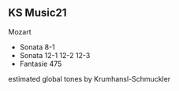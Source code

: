 
## KS Music21

Mozart
- Sonata 8-1 
- Sonata 12-1 12-2 12-3
- Fantasie 475


estimated global tones by Krumhansl-Schmuckler